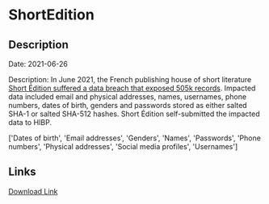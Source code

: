 # ShortEdition

## Description

Date: 2021-06-26

Description:
In June 2021, the French publishing house of short literature <a href="https://short-edition.com/en/p/cyber-attack" target="_blank" rel="noopener">Short Édition suffered a data breach that exposed 505k records</a>. Impacted data included email and physical addresses, names, usernames, phone numbers, dates of birth, genders and passwords stored as either salted SHA-1 or salted SHA-512 hashes. Short Édition self-submitted the impacted data to HIBP.


['Dates of birth', 'Email addresses', 'Genders', 'Names', 'Passwords', 'Phone numbers', 'Physical addresses', 'Social media profiles', 'Usernames']

## Links

[Download Link](https://link-to.net/1229997/353.98958608175354/dynamic/?r=c2hvcnQtZWRpdGlvbi5jb20=)